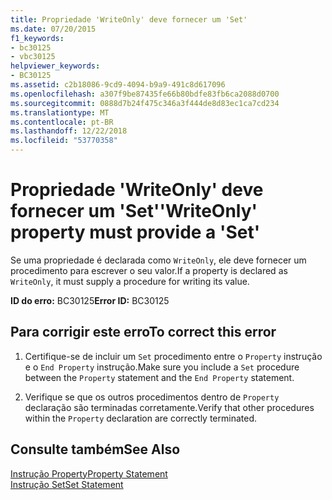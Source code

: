 ```yaml
---
title: Propriedade 'WriteOnly' deve fornecer um 'Set'
ms.date: 07/20/2015
f1_keywords:
- bc30125
- vbc30125
helpviewer_keywords:
- BC30125
ms.assetid: c2b18086-9cd9-4094-b9a9-491c8d617096
ms.openlocfilehash: a307f9be87435fe66b80bdfe83fb6ca2088d0700
ms.sourcegitcommit: 0888d7b24f475c346a3f444de8d83ec1ca7cd234
ms.translationtype: MT
ms.contentlocale: pt-BR
ms.lasthandoff: 12/22/2018
ms.locfileid: "53770358"
---
```

# <a name="writeonly-property-must-provide-a-set"></a><span data-ttu-id="7a7c9-102">Propriedade 'WriteOnly' deve fornecer um 'Set'</span><span class="sxs-lookup"><span data-stu-id="7a7c9-102">'WriteOnly' property must provide a 'Set'</span></span>
<span data-ttu-id="7a7c9-103">Se uma propriedade é declarada como `WriteOnly`, ele deve fornecer um procedimento para escrever o seu valor.</span><span class="sxs-lookup"><span data-stu-id="7a7c9-103">If a property is declared as `WriteOnly`, it must supply a procedure for writing its value.</span></span>  
  
 <span data-ttu-id="7a7c9-104">**ID do erro:** BC30125</span><span class="sxs-lookup"><span data-stu-id="7a7c9-104">**Error ID:** BC30125</span></span>  
  
## <a name="to-correct-this-error"></a><span data-ttu-id="7a7c9-105">Para corrigir este erro</span><span class="sxs-lookup"><span data-stu-id="7a7c9-105">To correct this error</span></span>  
  
1.  <span data-ttu-id="7a7c9-106">Certifique-se de incluir um `Set` procedimento entre o `Property` instrução e o `End Property` instrução.</span><span class="sxs-lookup"><span data-stu-id="7a7c9-106">Make sure you include a `Set` procedure between the `Property` statement and the `End Property` statement.</span></span>  
  
2.  <span data-ttu-id="7a7c9-107">Verifique se que os outros procedimentos dentro de `Property` declaração são terminadas corretamente.</span><span class="sxs-lookup"><span data-stu-id="7a7c9-107">Verify that other procedures within the `Property` declaration are correctly terminated.</span></span>  
  
## <a name="see-also"></a><span data-ttu-id="7a7c9-108">Consulte também</span><span class="sxs-lookup"><span data-stu-id="7a7c9-108">See Also</span></span>  
 [<span data-ttu-id="7a7c9-109">Instrução Property</span><span class="sxs-lookup"><span data-stu-id="7a7c9-109">Property Statement</span></span>](../../visual-basic/language-reference/statements/property-statement.md)  
 [<span data-ttu-id="7a7c9-110">Instrução Set</span><span class="sxs-lookup"><span data-stu-id="7a7c9-110">Set Statement</span></span>](../../visual-basic/language-reference/statements/set-statement.md)
